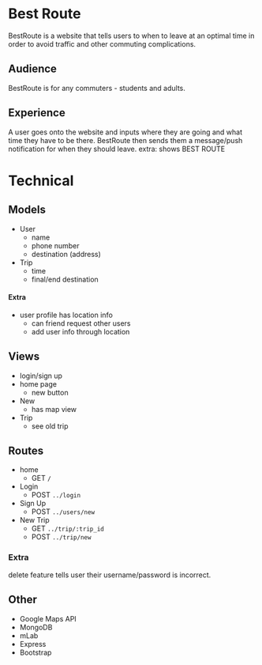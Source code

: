 # Best Route
BestRoute is a website that tells users to when to leave at an optimal time in order to avoid traffic and other commuting complications.

## Audience
BestRoute is for any commuters - students and adults.

## Experience
A user goes onto the website and inputs where they are going and what time they have to be there. BestRoute then sends them a message/push notification for when they should leave.
extra:
shows BEST ROUTE

# Technical
## Models
- User
  - name
  - phone number
  - destination (address)
- Trip
  - time
  - final/end destination


#### Extra
- user profile has location info
  - can friend request other users
  - add user info through location

## Views
- login/sign up
- home page
  - new button
- New
  - has map view
- Trip
  - see old trip


## Routes
- home
  - GET `/`
- Login
  - POST `../login`
- Sign Up
  - POST `../users/new`
- New Trip
  - GET `../trip/:trip_id`
  - POST `../trip/new`

### Extra
delete feature
tells user their username/password is incorrect.

## Other
- Google Maps API
- MongoDB
- mLab
- Express
- Bootstrap
